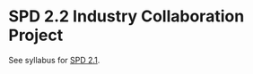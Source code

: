 # SPD 2.2 Industry Collaboration Project

See syllabus for [SPD 2.1](https://github.com/Product-College-Courses/SPD-2.1-Industry-Collaboration-Project/edit/master/README.md).
